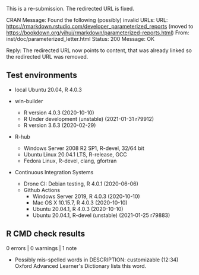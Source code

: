 This is a re-submission. The redirected URL is fixed. 


CRAN Message:
 Found the following (possibly) invalid URLs:
    URL: https://rmarkdown.rstudio.com/developer_parameterized_reports (moved to https://bookdown.org/yihui/rmarkdown/parameterized-reports.html)
      From: inst/doc/parameterized_letter.html
      Status: 200
      Message: OK 

Reply:
The redirected URL now points to content, that was already linked so the redirected URL was removed.


## Test environments
* local Ubuntu 20.04, R 4.0.3

* win-builder
  * R version 4.0.3 (2020-10-10)
  * R Under development (unstable) (2021-01-31 r79912)
  * R version 3.6.3 (2020-02-29)

* R-hub
  * Windows Server 2008 R2 SP1, R-devel, 32/64 bit
  * Ubuntu Linux 20.04.1 LTS, R-release, GCC
  * Fedora Linux, R-devel, clang, gfortran

* Continuous Integration Systems
  * Drone CI: Debian testing, R 4.0.1 (2020-06-06)
  * Github Actions
    * Windows Server 2019, R 4.0.3 (2020-10-10)
    * Mac OS X 10.15.7, R 4.0.3 (2020-10-10)
    * Ubuntu 20.04.1, R 4.0.3 (2020-10-10)
    * Ubuntu 20.04.1, R-devel (unstable)  (2021-01-25 r79883)


## R CMD check results

0 errors | 0 warnings | 1 note

* Possibly mis-spelled words in DESCRIPTION: customizable (12:34)
  Oxford Advanced Learner's Dictionary lists this word.
